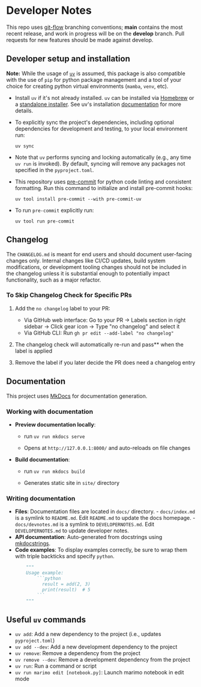 # Developer Notes

This repo uses [git-flow](https://github.com/nvie/gitflow) branching conventions;
**main** contains the most recent release, and work in progress will be on the
**develop** branch. Pull requests for new features should be made against develop.

## Developer setup and installation

**Note:** While the usage of [`uv`](https://docs.astral.sh/uv/) is assumed, this
package is also compatible with the use of `pip` for python package management and
a tool of your choice for creating python virtual environments (`mamba`, `venv`, etc).

- Install `uv` if it's not already installed. `uv` can be installed via
  [Homebrew](https://docs.astral.sh/uv/getting-started/installation/#homebrew) or a
  [standalone installer](https://docs.astral.sh/uv/getting-started/installation/#standalone-installer).
  See uv's installation [documentation](https://docs.astral.sh/uv/getting-started/installation/#installing-uv)
  for more details.

- To explicitly sync the project's dependencies, including optional dependencies
  for development and testing, to your local environment run:

  ```
  uv sync
  ```

- Note that `uv` performs syncing and locking automatically (e.g., any time `uv run`
  is invoked). By default, syncing will remove any packages not specified in the
  `pyproject.toml`.

- This repository uses [pre-commit](https://pre-commit.com/) for python code linting
  and consistent formatting. Run this command to initialize and install pre-commit hooks:

  ```
  uv tool install pre-commit --with pre-commit-uv
  ```

- To run `pre-commit` explicitly run:

  ```
  uv tool run pre-commit
  ```

## Changelog

The `CHANGELOG.md` is meant for end users and should document user-facing changes only.
Internal changes like CI/CD updates, build system modifications, or development tooling
changes should not be included in the changelog unless it is substantial enough to potentially impact functionality, such as a major refactor.

### To Skip Changelog Check for Specific PRs

1. Add the `no changelog` label to your PR:

   - Via GitHub web interface: Go to your PR → Labels section in right sidebar → Click gear icon → Type "no changelog" and select it
   - Via GitHub CLI: Run `gh pr edit --add-label "no changelog"`

1. The changelog check will automatically re-run and pass\*\* when the label is applied

1. Remove the label if you later decide the PR does need a changelog entry

## Documentation

This project uses [MkDocs](https://www.mkdocs.org/) for documentation generation.

### Working with documentation

- **Preview documentation locally**:

  - run `uv run mkdocs serve`

  - Opens at `http://127.0.0.1:8000/` and auto-reloads on file changes

- **Build documentation**:

  - run `uv run mkdocs build`

  - Generates static site in `site/` directory

### Writing documentation

- **Files**: Documentation files are located in `docs/` directory.
  \- `docs/index.md` is a symlink to `README.md`. Edit `README.md` to update the docs homepage.
  \- `docs/devnotes.md` is a symlink to `DEVELOPERNOTES.md`. Edit `DEVELOPERNOTES.md` to update developer notes.
- **API documentation**: Auto-generated from docstrings using [mkdocstrings](https://mkdocstrings.github.io/).
- **Code examples**: To display examples correctly, be sure to wrap them with triple backticks and specify `python`.
  ````python
      """
      Usage example:
          ```python
            result = add(2, 3)
            print(result)  # 5
          ```
      """
  ````

## Useful `uv` commands

- `uv add`: Add a new dependency to the project (i.e., updates `pyproject.toml`)
- `uv add --dev`: Add a new development dependency to the project
- `uv remove`: Remove a dependency from the project
- `uv remove --dev`: Remove a development dependency from the project
- `uv run`: Run a command or script
- `uv run marimo edit [notebook.py]`: Launch marimo notebook in edit mode
